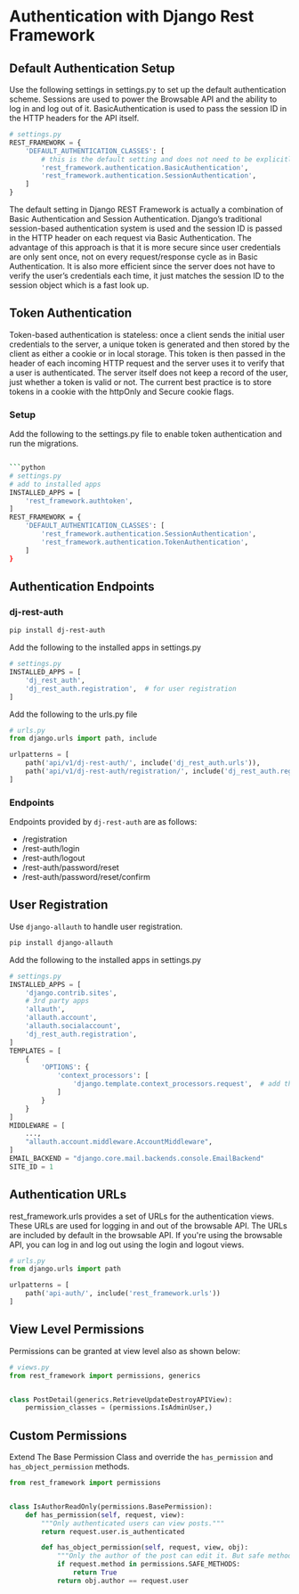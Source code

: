 # Authentication with Django Rest Framework

## Default Authentication Setup

Use the following settings in settings.py to set up the default authentication scheme.
Sessions are used to power the Browsable API and the ability to log in and log out of it.
BasicAuthentication is used to pass the session ID in the HTTP headers for the API itself.

```python
# settings.py
REST_FRAMEWORK = {
    'DEFAULT_AUTHENTICATION_CLASSES': [
        # this is the default setting and does not need to be explicitly set
        'rest_framework.authentication.BasicAuthentication',
        'rest_framework.authentication.SessionAuthentication',
    ]
}
```

The default setting in Django REST Framework is actually a combination of Basic Authentication
and Session Authentication. Django’s traditional session-based authentication system is used
and the session ID is passed in the HTTP header on each request via Basic Authentication.
The advantage of this approach is that it is more secure since user credentials are only sent once,
not on every request/response cycle as in Basic Authentication. It is also more efficient since
the server does not have to verify the user’s credentials each time, it just matches the session ID
to the session object which is a fast look up.

## Token Authentication

Token-based authentication is stateless: once a client sends the initial user credentials to the
server, a unique token is generated and then stored by the client as either a cookie or in local
storage. This token is then passed in the header of each incoming HTTP request and the server
uses it to verify that a user is authenticated. The server itself does not keep a record of the user,
just whether a token is valid or not. The current best practice is to store tokens in a cookie with the
httpOnly and Secure cookie flags.

### Setup

Add the following to the settings.py file to enable token authentication and run the migrations.

```bash

```python
# settings.py
# add to installed apps
INSTALLED_APPS = [
    'rest_framework.authtoken',
]
REST_FRAMEWORK = {
    'DEFAULT_AUTHENTICATION_CLASSES': [
        'rest_framework.authentication.SessionAuthentication',
        'rest_framework.authentication.TokenAuthentication',
    ]
}
```

## Authentication Endpoints

### dj-rest-auth

```bash
pip install dj-rest-auth
```

Add the following to the installed apps in settings.py

```python
# settings.py
INSTALLED_APPS = [
    'dj_rest_auth',
    'dj_rest_auth.registration',  # for user registration
]
``` 

Add the following to the urls.py file

```python
# urls.py
from django.urls import path, include

urlpatterns = [
    path('api/v1/dj-rest-auth/', include('dj_rest_auth.urls')),
    path('api/v1/dj-rest-auth/registration/', include('dj_rest_auth.registration.urls')),
]
```

### Endpoints

Endpoints provided by `dj-rest-auth` are as follows:

* /registration
* /rest-auth/login
* /rest-auth/logout
* /rest-auth/password/reset
* /rest-auth/password/reset/confirm

## User Registration

Use `django-allauth` to handle user registration.

```bash
pip install django-allauth
```

Add the following to the installed apps in settings.py

```python
# settings.py
INSTALLED_APPS = [
    'django.contrib.sites',
    # 3rd party apps
    'allauth',
    'allauth.account',
    'allauth.socialaccount',
    'dj_rest_auth.registration',
]
TEMPLATES = [
    {
        'OPTIONS': {
            'context_processors': [
                'django.template.context_processors.request',  # add this line
            ]
        }
    }
]
MIDDLEWARE = [
    ...,
    "allauth.account.middleware.AccountMiddleware",
]
EMAIL_BACKEND = "django.core.mail.backends.console.EmailBackend"
SITE_ID = 1
```

## Authentication URLs

rest_framework.urls provides a set of URLs for the authentication views. These URLs are used for logging in and out of
the browsable API. The URLs are included by default in the browsable API.
If you're using the browsable API, you can log in and log out using the login and logout views.

```python
# urls.py
from django.urls import path

urlpatterns = [
    path('api-auth/', include('rest_framework.urls'))
]
```

## View Level Permissions

Permissions can be granted at view level also as shown below:

```python
# views.py
from rest_framework import permissions, generics


class PostDetail(generics.RetrieveUpdateDestroyAPIView):
    permission_classes = (permissions.IsAdminUser,)
```

## Custom Permissions

Extend The Base Permission Class and override the `has_permission` and `has_object_permission` methods.

```python
from rest_framework import permissions


class IsAuthorReadOnly(permissions.BasePermission):
    def has_permission(self, request, view):
        """Only authenticated users can view posts."""
        return request.user.is_authenticated

        def has_object_permission(self, request, view, obj):
            """Only the author of the post can edit it. But safe methods are allowed for all users."""
            if request.method in permissions.SAFE_METHODS:
                return True
            return obj.author == request.user
```

